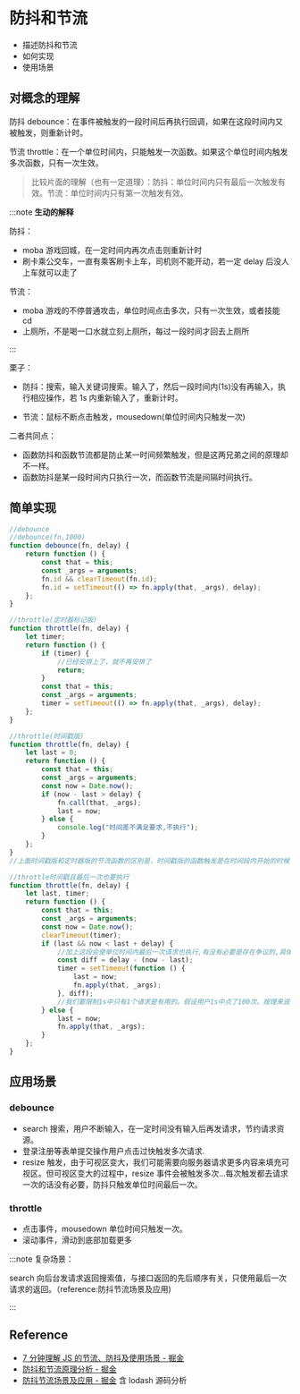 # 防抖和节流

- 描述防抖和节流
- 如何实现
- 使用场景

## 对概念的理解

防抖 debounce：在事件被触发的一段时间后再执行回调，如果在这段时间内又被触发，则重新计时。

节流 throttle：在一个单位时间内，只能触发一次函数。如果这个单位时间内触发多次函数，只有一次生效。

> 比较片面的理解（也有一定道理）：防抖：单位时间内只有最后一次触发有效。节流：单位时间内只有第一次触发有效。

:::note **生动的解释**

防抖：

- moba 游戏回城，在一定时间内再次点击则重新计时
- 刷卡乘公交车，一直有乘客刷卡上车，司机则不能开动，若一定 delay 后没人上车就可以走了

节流：

- moba 游戏的不停普通攻击，单位时间点击多次，只有一次生效，或者技能 cd
- 上厕所，不是喝一口水就立刻上厕所，每过一段时间才回去上厕所

:::

栗子：

- 防抖：搜索，输入关键词搜索。输入了，然后一段时间内(1s)没有再输入，执行相应操作，若 1s 内重新输入了，重新计时。

- 节流：鼠标不断点击触发，mousedown(单位时间内只触发一次)

二者共同点：

- 函数防抖和函数节流都是防止某一时间频繁触发，但是这两兄弟之间的原理却不一样。
- 函数防抖是某一段时间内只执行一次，而函数节流是间隔时间执行。

## 简单实现

```js
//debounce
//debounce(fn,1000)
function debounce(fn, delay) {
	return function () {
		const that = this;
		const _args = arguments;
		fn.id && clearTimeout(fn.id);
		fn.id = setTimeout(() => fn.apply(that, _args), delay);
	};
}

//throttle(定时器标记版)
function throttle(fn, delay) {
	let timer;
	return function () {
		if (timer) {
			//已经安排上了，就不再安排了
			return;
		}
		const that = this;
		const _args = arguments;
		timer = setTimeout(() => fn.apply(that, _args), delay);
	};
}

//throttle(时间戳版)
function throttle(fn, delay) {
	let last = 0;
	return function () {
		const that = this;
		const _args = arguments;
		const now = Date.now();
		if (now - last > delay) {
			fn.call(that, _args);
			last = now;
		} else {
			console.log("时间差不满足要求,不执行");
		}
	};
}
//上面时间戳版和定时器版的节流函数的区别是，时间戳版的函数触发是在时间段内开始的时候，而定时器版的函数触发是在时间段内结束的时候。

//throttle时间戳且最后一次也要执行
function throttle(fn, delay) {
	let last, timer;
	return function () {
		const that = this;
		const _args = arguments;
		const now = Date.now();
		clearTimeout(timer);
		if (last && now < last + delay) {
			//加上这段会使单位时间内最后一次请求也执行,有没有必要是存在争议的,具体是否需要要看具体场景。
			const diff = delay - (now - last);
			timer = setTimeout(function () {
				last = now;
				fn.apply(that, _args);
			}, diff);
			//我们要限制1s中只有1个请求是有用的。假设用户1s中点了100次。按理来说，第2-100次都是无用的。但是在第100次的时候，由于执行了上面的代码块后，第100次的点击事件由于定时器操作，造成它变成有效的请求了，感觉有点违背函数节流的定义。
		} else {
			last = now;
			fn.apply(that, _args);
		}
	};
}
```

## 应用场景

### debounce

- search 搜索，用户不断输入，在一定时间没有输入后再发请求，节约请求资源。
- 登录注册等表单提交操作用户点击过快触发多次请求.
- resize 触发，由于可视区变大，我们可能需要向服务器请求更多内容来填充可视区。但可视区变大的过程中，resize 事件会被触发多次...每次触发都去请求一次的话没有必要，防抖只触发单位时间最后一次。

### throttle

- 点击事件，mousedown 单位时间只触发一次。
- 滚动事件，滑动到底部加载更多

:::note
复杂场景：

search 向后台发请求返回搜索值，与接口返回的先后顺序有关，只使用最后一次请求的返回。（reference:防抖节流场景及应用)

:::

## Reference

- [7 分钟理解 JS 的节流、防抖及使用场景 - 掘金](https://juejin.cn/post/6844903669389885453#heading-3)
- [防抖和节流原理分析 - 掘金](https://juejin.cn/post/6844903662519599111#heading-5)
- [防抖节流场景及应用 - 掘金](https://juejin.cn/post/7018296556323340324#heading-3) 含 lodash 源码分析

